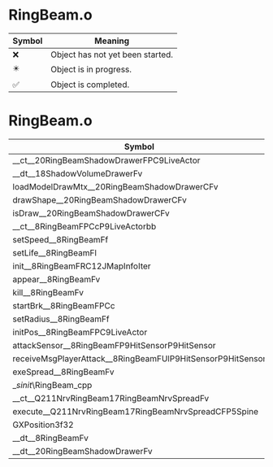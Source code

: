 # RingBeam.o
| Symbol | Meaning 
| ------------- | ------------- 
| :x: | Object has not yet been started. 
| :eight_pointed_black_star: | Object is in progress. 
| :white_check_mark: | Object is completed. 


# RingBeam.o
| Symbol | Decompiled? |
| ------------- | ------------- |
| __ct__20RingBeamShadowDrawerFPC9LiveActor | :x: |
| __dt__18ShadowVolumeDrawerFv | :x: |
| loadModelDrawMtx__20RingBeamShadowDrawerCFv | :x: |
| drawShape__20RingBeamShadowDrawerCFv | :x: |
| isDraw__20RingBeamShadowDrawerCFv | :x: |
| __ct__8RingBeamFPCcP9LiveActorbb | :x: |
| setSpeed__8RingBeamFf | :x: |
| setLife__8RingBeamFl | :x: |
| init__8RingBeamFRC12JMapInfoIter | :x: |
| appear__8RingBeamFv | :x: |
| kill__8RingBeamFv | :x: |
| startBrk__8RingBeamFPCc | :x: |
| setRadius__8RingBeamFf | :x: |
| initPos__8RingBeamFPC9LiveActor | :x: |
| attackSensor__8RingBeamFP9HitSensorP9HitSensor | :x: |
| receiveMsgPlayerAttack__8RingBeamFUlP9HitSensorP9HitSensor | :x: |
| exeSpread__8RingBeamFv | :x: |
| __sinit_\RingBeam_cpp | :x: |
| __ct__Q211NrvRingBeam17RingBeamNrvSpreadFv | :x: |
| execute__Q211NrvRingBeam17RingBeamNrvSpreadCFP5Spine | :x: |
| GXPosition3f32 | :x: |
| __dt__8RingBeamFv | :x: |
| __dt__20RingBeamShadowDrawerFv | :x: |

